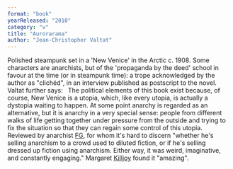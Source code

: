 ```yaml
---
format: "book"
yearReleased: "2010"
category: "v"
title: "Aurorarama"
author: "Jean-Christopher Valtat"
---
```

Polished steampunk set in a 'New Venice' in  the Arctic c. 1908. Some characters are anarchists, but of the  'propaganda by the deed' school in favour at the time (or in  steampunk time): a trope acknowledged by the author as "clichéd", in  an interview published as postscript to the novel. Valtat further  says:
 
The political elements of this book exist  because, of course, New Venice is a utopia, which, like every  utopia, is actually a dystopia waiting to happen. At some point  anarchy is regarded as an alternative, but it is anarchy in a very  special sense: people from different walks of life getting together  under pressure from the outside and trying to fix the situation so  that they can regain some control of this utopia.
Reviewed by anarchist <a href="https://web.archive.org/web/20161129061226/www.leftbankbooks.com/sp.php"> FG</a>, for whom it's hard to discern "whether he's selling  anarchism to a crowd used to diluted fiction, or if he's selling  dressed up fiction using anarchism. Either way, it was weird,  imaginative, and constantly engaging." Margaret <a href="http://www.whitecatpublications.com/interview-with-margaret-kiljoy/"> Killjoy</a> found it "amazing".
 